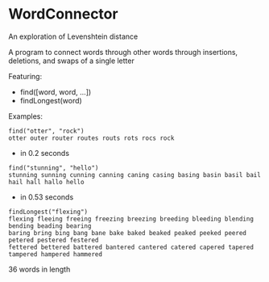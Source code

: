 # WordConnector
An exploration of Levenshtein distance

A program to connect words through other words through insertions, deletions, and swaps of a single letter

Featuring:
 - find([word, word, ...])
 - findLongest(word)
 
Examples:

```
find("otter", "rock")
otter outer router routes routs rots rocs rock 
```
 - in 0.2 seconds



```
find("stunning", "hello")
stunning sunning cunning canning caning casing basing basin basil bail hail hall hallo hello 
```
 - in 0.53 seconds
 
```
findLongest("flexing")
flexing fleeing freeing freezing breezing breeding bleeding blending bending beading bearing 
baring bring bing bang bane bake baked beaked peaked peeked peered petered pestered festered 
fettered bettered battered bantered cantered catered capered tapered tampered hampered hammered
```
36 words in length